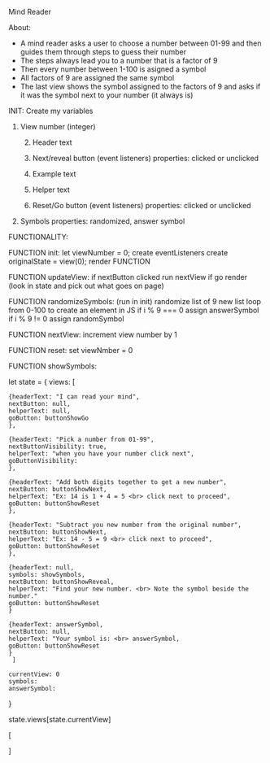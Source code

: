 Mind Reader

About:
- A mind reader asks a user to choose a number between 01-99 and then guides them through steps to guess their number
- The steps always lead you to a number that is a factor of 9
- Then every number between 1-100 is asigned a symbol
- All factors of 9 are assigned the same symbol
- The last view shows the symbol assigned to the factors of 9 and asks if it was the symbol next to your number (it always is)

INIT: Create my variables

1. View number (integer) 

    2. Header text

    3. Next/reveal button (event listeners)
        properties: clicked or unclicked

    4. Example text

    5. Helper text

    6. Reset/Go button (event listeners)
        properties: clicked or unclicked

7. Symbols
    properties: randomized, answer symbol
 

FUNCTIONALITY: 

FUNCTION init:
    let viewNumber = 0;
    create eventListeners
    create originalState = view(0);
    render FUNCTION

FUNCTION updateView:
    if nextButton clicked run nextView
    if go
    render (look in state and pick out what goes on page)

FUNCTION randomizeSymbols: (run in init)
    randomize list of 9
    new list
    loop from 0-100 to create an element in JS
    if i % 9 === 0 assign answerSymbol
    if i % 9 != 0 assign randomSymbol

FUNCTION nextView:
    increment view number by 1


FUNCTION reset:
    set viewNmber = 0

FUNCTION showSymbols:


let state = {
    views: [
    
    {headerText: "I can read your mind",
    nextButton: null,
    helperText: null,
    goButton: buttonShowGo
    }, 

    {headerText: "Pick a number from 01-99",
    nextButtonVisibility: true,
    helperText: "when you have your number click next",
    goButtonVisibility: 
    },

    {headerText: "Add both digits together to get a new number",
    nextButton: buttonShowNext,
    helperText: "Ex: 14 is 1 + 4 = 5 <br> click next to proceed",
    goButton: buttonShowReset
    },

    {headerText: "Subtract you new number from the original number",
    nextButton: buttonShowNext,
    helperText: "Ex: 14 - 5 = 9 <br> click next to proceed",
    goButton: buttonShowReset
    },

    {headerText: null,
    symbols: showSymbols,
    nextButton: buttonShowReveal,
    helperText: "Find your new number. <br> Note the symbol beside the number."
    goButton: buttonShowReset
    }

    {headerText: answerSymbol,
    nextButton: null,
    helperText: "Your symbol is: <br> answerSymbol,
    goButton: buttonShowReset
    }
     ]

    currentView: 0
    symbols:
    answerSymbol:
}

state.views[state.currentView]

[

]